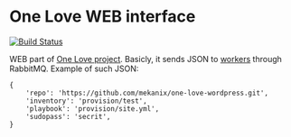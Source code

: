 One Love WEB interface
======================

[![Build Status](https://travis-ci.org/one-love/web.svg?branch=master)](https://api.travis-ci.org/one-love/web.png)

WEB part of [One Love project](https://github.com/one-love/one-love). Basicly, it sends JSON to [workers](https://github.com/one-love/workers) through RabbitMQ. Example of such JSON:

    {
        'repo': 'https://github.com/mekanix/one-love-wordpress.git',
        'inventory': 'provision/test',
        'playbook': 'provision/site.yml',
        'sudopass': 'secrit',
    }
